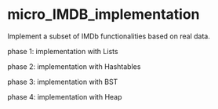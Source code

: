# micro_IMDB_implementation

Implement a subset of IMDb functionalities based on real data.

phase 1: implementation with Lists

phase 2: implementation with Hashtables

phase 3: implementation with BST

phase 4: implementation with Heap
